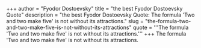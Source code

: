 +++
author = "Fyodor Dostoevsky"
title = "the best Fyodor Dostoevsky Quote"
description = "the best Fyodor Dostoevsky Quote: The formula 'Two and two make five' is not without its attractions."
slug = "the-formula-two-and-two-make-five-is-not-without-its-attractions"
quote = '''The formula 'Two and two make five' is not without its attractions.'''
+++
The formula 'Two and two make five' is not without its attractions.

